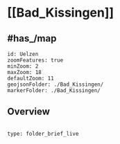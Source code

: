 
# [[Bad_Kissingen]] 



## #has_/map 


```leaflet
id: Uelzen
zoomFeatures: true 
minZoom: 2 
maxZoom: 18
defaultZoom: 11
geojsonFolder: ./Bad_Kissingen/
markerFolder: ./Bad_Kissingen/
```


## Overview
 
```folderv
```

```ccard
type: folder_brief_live
```
 
